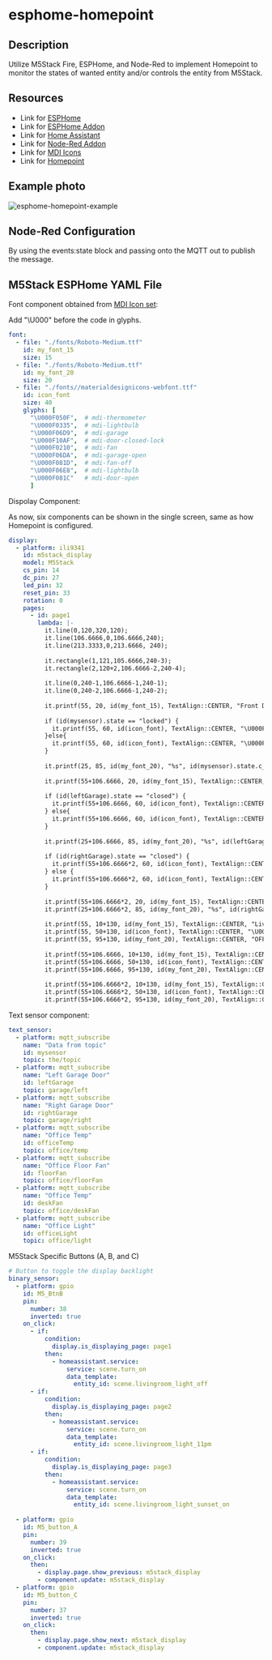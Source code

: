 # esphome-homepoint
## Description
Utilize M5Stack Fire, ESPHome, and Node-Red to implement Homepoint to monitor the states of wanted entity and/or controls the entity from M5Stack.

## Resources
  - Link for [ESPHome](https://esphome.io/index.html)
  - Link for [ESPHome Addon](https://www.home-assistant.io/integrations/esphome/)
  - Link for [Home Assistant](https://www.home-assistant.io/)
  - Link for [Node-Red Addon](https://community.home-assistant.io/t/home-assistant-community-add-on-node-red/55023)
  - Link for [MDI Icons](https://pictogrammers.github.io/@mdi/font/5.4.55/)
  - Link for [Homepoint](https://github.com/sieren/Homepoint)

## Example photo
![esphome-homepoint-example](esphome-homepoint-example.jpg)

## Node-Red Configuration
By using the events:state block and passing onto the MQTT out to publish the message.

## M5Stack ESPHome YAML File
Font component obtained from [MDI Icon set](https://pictogrammers.github.io/@mdi/font/5.4.55/):

Add "\U000" before the code in glyphs.

```yaml
font:
  - file: "./fonts/Roboto-Medium.ttf"
    id: my_font_15
    size: 15
  - file: "./fonts/Roboto-Medium.ttf"
    id: my_font_20
    size: 20
  - file: "./fonts//materialdesignicons-webfont.ttf"
    id: icon_font
    size: 40
    glyphs: [
      "\U000F050F",  # mdi-thermometer
      "\U000F0335",  # mdi-lightbulb
      "\U000F06D9",  # mdi-garage
      "\U000F10AF",  # mdi-door-closed-lock
      "\U000F0210",  # mdi-fan
      "\U000F06DA",  # mdi-garage-open
      "\U000F081D",  # mdi-fan-off
      "\U000F06E8",  # mdi-lightbulb
      "\U000F081C"   # mdi-door-open
      ]     
```

Dispolay Component:

As now, six components can be shown in the single screen, same as how Homepoint is configured.

```yaml
display:
  - platform: ili9341
    id: m5stack_display
    model: M5Stack
    cs_pin: 14
    dc_pin: 27
    led_pin: 32
    reset_pin: 33
    rotation: 0
    pages:
      - id: page1
        lambda: |-
          it.line(0,120,320,120);
          it.line(106.6666,0,106.6666,240);
          it.line(213.3333,0,213.6666, 240);
          
          it.rectangle(1,121,105.6666,240-3);
          it.rectangle(2,120+2,106.6666-2,240-4);
          
          it.line(0,240-1,106.6666-1,240-1);
          it.line(0,240-2,106.6666-1,240-2);
                  
          it.printf(55, 20, id(my_font_15), TextAlign::CENTER, "Front Door");
          
          if (id(mysensor).state == "locked") {
            it.printf(55, 60, id(icon_font), TextAlign::CENTER, "\U000F10AF");
          }else{
            it.printf(55, 60, id(icon_font), TextAlign::CENTER, "\U000F081C");
          }
          
          it.printf(25, 85, id(my_font_20), "%s", id(mysensor).state.c_str());
          
          it.printf(55+106.6666, 20, id(my_font_15), TextAlign::CENTER, "Left Door");
          
          if (id(leftGarage).state == "closed") {
            it.printf(55+106.6666, 60, id(icon_font), TextAlign::CENTER, "\U000F06D9");
          } else{
            it.printf(55+106.6666, 60, id(icon_font), TextAlign::CENTER, "\U000F06DA");
          }
          
          it.printf(25+106.6666, 85, id(my_font_20), "%s", id(leftGarage).state.c_str());
          
          if (id(rightGarage).state == "closed") {
            it.printf(55+106.6666*2, 60, id(icon_font), TextAlign::CENTER, "\U000F06D9");
          } else {
            it.printf(55+106.6666*2, 60, id(icon_font), TextAlign::CENTER, "\U000F06DA");
          }
          
          it.printf(55+106.6666*2, 20, id(my_font_15), TextAlign::CENTER, "Right Door");
          it.printf(25+106.6666*2, 85, id(my_font_20), "%s", id(rightGarage).state.c_str());
          
          it.printf(55, 10+130, id(my_font_15), TextAlign::CENTER, "Living Rm");
          it.printf(55, 50+130, id(icon_font), TextAlign::CENTER, "\U000F0335");
          it.printf(55, 95+130, id(my_font_20), TextAlign::CENTER, "OFF");
          
          it.printf(55+106.6666, 10+130, id(my_font_15), TextAlign::CENTER, "Living Rm");
          it.printf(55+106.6666, 50+130, id(icon_font), TextAlign::CENTER, "\U000F0335");
          it.printf(55+106.6666, 95+130, id(my_font_20), TextAlign::CENTER, "Stella");
          
          it.printf(55+106.6666*2, 10+130, id(my_font_15), TextAlign::CENTER, "Living Rm");
          it.printf(55+106.6666*2, 50+130, id(icon_font), TextAlign::CENTER, "\U000F0335");
          it.printf(55+106.6666*2, 95+130, id(my_font_20), TextAlign::CENTER, "ON");
```

Text sensor component:
```yaml
text_sensor:
  - platform: mqtt_subscribe
    name: "Data from topic"
    id: mysensor
    topic: the/topic
  - platform: mqtt_subscribe
    name: "Left Garage Door"
    id: leftGarage
    topic: garage/left
  - platform: mqtt_subscribe
    name: "Right Garage Door"
    id: rightGarage
    topic: garage/right
  - platform: mqtt_subscribe
    name: "Office Temp"
    id: officeTemp
    topic: office/temp
  - platform: mqtt_subscribe
    name: "Office Floor Fan"
    id: floorFan
    topic: office/floorFan
  - platform: mqtt_subscribe
    name: "Office Temp"
    id: deskFan
    topic: office/deskFan
  - platform: mqtt_subscribe
    name: "Office Light"
    id: officeLight
    topic: office/light
```
M5Stack Specific Buttons (A, B, and C)
```yaml
# Button to toggle the display backlight
binary_sensor:
  - platform: gpio
    id: M5_BtnB
    pin:
      number: 38
      inverted: true
    on_click:
      - if:
          condition:
            display.is_displaying_page: page1
          then:
            - homeassistant.service:
                service: scene.turn_on
                data_template:
                  entity_id: scene.livingroom_light_off
      - if:
          condition:
            display.is_displaying_page: page2
          then:
            - homeassistant.service:
                service: scene.turn_on
                data_template:
                  entity_id: scene.livingroom_light_11pm
      - if:
          condition:
            display.is_displaying_page: page3
          then:
            - homeassistant.service:
                service: scene.turn_on
                data_template:
                  entity_id: scene.livingroom_light_sunset_on
                  
  - platform: gpio
    id: M5_button_A
    pin:
      number: 39
      inverted: true
    on_click:
      then:
        - display.page.show_previous: m5stack_display
        - component.update: m5stack_display
  - platform: gpio
    id: M5_button_C
    pin:
      number: 37
      inverted: true
    on_click:
      then:
        - display.page.show_next: m5stack_display
        - component.update: m5stack_display
```
